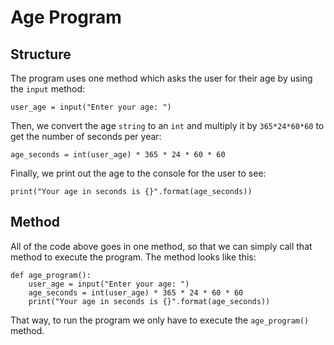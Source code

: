 # Age Program


## Structure

The program uses one method which asks the user for their age by using the `input` method:

	user_age = input("Enter your age: ")

Then, we convert the age `string` to an `int` and multiply it by `365*24*60*60` to get the number of seconds per year:

	age_seconds = int(user_age) * 365 * 24 * 60 * 60

Finally, we print out the age to the console for the user to see:

	print("Your age in seconds is {}".format(age_seconds))

## Method

All of the code above goes in one method, so that we can simply call that method to execute the program. The method looks like this:

	def age_program():
	    user_age = input("Enter your age: ")
	    age_seconds = int(user_age) * 365 * 24 * 60 * 60
	    print("Your age in seconds is {}".format(age_seconds))

That way, to run the program we only have to execute the `age_program()` method.